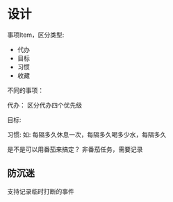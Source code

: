 # 设计


事项Item，区分类型:
- 代办
- 目标
- 习惯
- 收藏

不同的事项：

代办：
区分代办四个优先级

目标:

习惯:
如: 每隔多久休息一次，每隔多久喝多少水，每隔多久

是不是可以用番茄来搞定？
非番茄任务，需要记录

## 防沉迷

支持记录临时打断的事件

